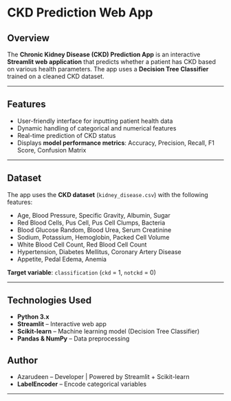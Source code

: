 # CKD Prediction Web App

## Overview

The **Chronic Kidney Disease (CKD) Prediction App** is an interactive **Streamlit web application** that predicts whether a patient has CKD based on various health parameters. The app uses a **Decision Tree Classifier** trained on a cleaned CKD dataset.

---

## Features

- User-friendly interface for inputting patient health data  
- Dynamic handling of categorical and numerical features  
- Real-time prediction of CKD status  
- Displays **model performance metrics**: Accuracy, Precision, Recall, F1 Score, Confusion Matrix  

---

## Dataset

The app uses the **CKD dataset** (`kidney_disease.csv`) with the following features:

- Age, Blood Pressure, Specific Gravity, Albumin, Sugar  
- Red Blood Cells, Pus Cell, Pus Cell Clumps, Bacteria  
- Blood Glucose Random, Blood Urea, Serum Creatinine  
- Sodium, Potassium, Hemoglobin, Packed Cell Volume  
- White Blood Cell Count, Red Blood Cell Count  
- Hypertension, Diabetes Mellitus, Coronary Artery Disease  
- Appetite, Pedal Edema, Anemia  

**Target variable**: `classification` (`ckd` = 1, `notckd` = 0)

---

## Technologies Used

- **Python 3.x**  
- **Streamlit** – Interactive web app  
- **Scikit-learn** – Machine learning model (Decision Tree Classifier)  
- **Pandas & NumPy** – Data preprocessing


## Author

 - Azarudeen – Developer | Powered by Streamlit + Scikit-learn
- **LabelEncoder** – Encode categorical variables  

---
